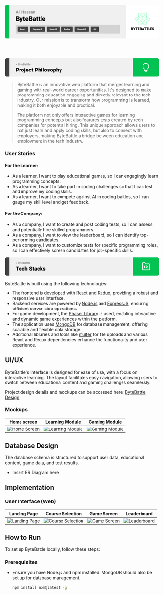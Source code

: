 <img src="./Readme/title1.svg"/>

<br><br>

<!-- project philosophy -->
<img src="./Readme/title2.svg"/>

>ByteBattle is an innovative web platform that merges learning and gaming with real-world career opportunities. It's designed to make programming education engaging and directly relevant to the tech industry. Our mission is to transform how programming is learned, making it both enjoyable and practical.
>
>The platform not only offers interactive games for learning programming concepts but also features tests created by tech companies for potential hiring. This unique approach allows users to not just learn and apply coding skills, but also to connect with employers, making ByteBattle a bridge between education and employment in the tech industry.

### User Stories

#### For the Learner:
- As a learner, I want to play educational games, so I can engagingly learn programming concepts.
- As a learner, I want to take part in coding challenges so that I can test and improve my coding skills.
- As a learner, I want to compete against AI in coding battles, so I can gauge my skill level and get feedback.

#### For the Company:
- As a company, I want to create and post coding tests, so I can assess and potentially hire skilled programmers.
- As a company, I want to view the leaderboard, so I can identify top-performing candidates.
- As a company, I want to customize tests for specific programming roles, so I can effectively screen candidates for job-specific skills.

<!-- Tech stack -->
<img src="./Readme/title3.svg"/>

ByteBattle is built using the following technologies:

- The frontend is developed with [React](https://reactjs.org/) and [Redux](https://redux.js.org/), providing a robust and responsive user interface.
- Backend services are powered by [Node.js](https://nodejs.org/) and [ExpressJS](https://expressjs.com/), ensuring efficient server-side operations.
- For game development, the [Phaser Library](https://phaser.io/) is used, enabling interactive and dynamic game experiences within the platform.
- The application uses [MongoDB](https://www.mongodb.com/) for database management, offering scalable and flexible data storage.
- Additional libraries and tools like [multer](https://www.npmjs.com/package/multer) for file uploads and various React and Redux dependencies enhance the functionality and user experience.

<!-- UI UX -->
## UI/UX

ByteBattle's interface is designed for ease of use, with a focus on interactive learning. The layout facilitates easy navigation, allowing users to switch between educational content and gaming challenges seamlessly.

Project design details and mockups can be accessed here: [ByteBattle Design](https://www.figma.com/file/ByteBattleDesign)

### Mockups

| Home screen  | Learning Module | Gaming Module |
| --- | --- | --- |
| ![Home Screen](./readme/demo/1440x1024.png) | ![Learning Module](./readme/demo/1440x1024.png) | ![Gaming Module](./readme/demo/1440x1024.png) |

<!-- Database Design -->
## Database Design

The database schema is structured to support user data, educational content, game data, and test results.

- Insert ER Diagram here

<!-- Implementation -->
## Implementation

### User Interface (Web)

| Landing Page | Course Selection | Game Screen | Leaderboard |
| --- | --- | --- | --- |
| ![Landing Page](https://placehold.co/900x1600) | ![Course Selection](https://placehold.co/900x1600) | ![Game Screen](https://placehold.co/900x1600) | ![Leaderboard](https://placehold.co/900x1600) |

<!-- Additional Sections -->
<!-- Sections like Prompt Engineering, AWS Deployment, and Unit Testing can be added based on your project's specific features and technical aspects. -->

<!-- How to run -->
## How to Run

To set up ByteBattle locally, follow these steps:

### Prerequisites

- Ensure you have Node.js and npm installed. MongoDB should also be set up for database management.
  ```sh
  npm install npm@latest -g
